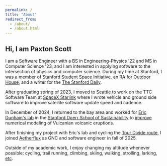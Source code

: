```yaml
---
permalink: /
title: "About"
redirect_from: 
  - /about/
  - /about.html
---
```


## Hi, I am Paxton Scott

I am a Software Engineer with a BS in Engineering-Physics '22 and MS in Computer Science '23, and I am interested in applying software to the intersection of physics and computer science. During my time at Stanford, I was a member of Stanford Student Space Initiative, an RA for [Outdoor House](https://stanforddaily.com/2022/02/23/new-to-the-neighborhood-outdoor-house-returns-with-a-focus-on-accessible-outdoor-education/), and a writer for the [The Stanford Daily](https://stanforddaily.com/author/paxtonscott/).

After graduating spring of 2023, I moved to Seattle to work on the TTC Software Team at [SpaceX Starlink](https://www.starlink.com/us) where I wrote vehicle and ground side software to improve satellite software update speed and cadence. 

In December of 2024, I returned to the bay area and worked for [Eric Dunham's lab](https://pangea.stanford.edu/~edunham/) in the [Stanford Doerr School of Sustainability](https://sustainability.stanford.edu/) to [improve](https://paxtonsc.github.io/projects/2025/05/geophysics-volcano-research/) numerical modeling of Vulcanian volcanic eruptions. 

After finishing my project with Eric's lab and cycling the [Tour Divide route](https://paxtonsc.github.io/adventures/2025/06/tour-divide-1/), I joined [Aetherflux](https://www.aetherflux.com/) as GNC and software engineer in fall of 2025.

Outside of my academic work, I enjoy changing my altitude whenever possible: cycling, trail running, climbing, skiing, walking, strolling, larking, [etc](/adventures/). 